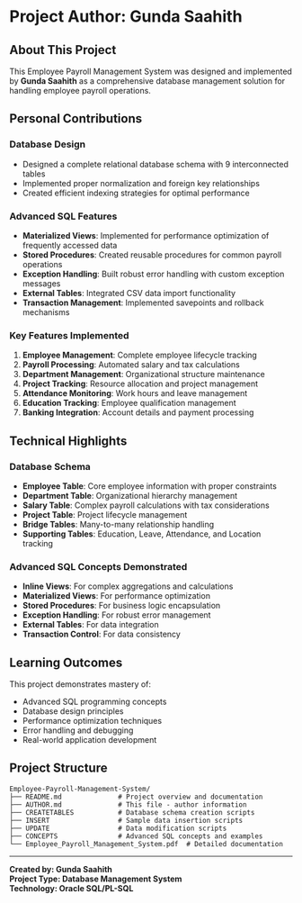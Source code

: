 # Project Author: Gunda Saahith

## About This Project

This Employee Payroll Management System was designed and implemented by **Gunda Saahith** as a comprehensive database management solution for handling employee payroll operations.

## Personal Contributions

### Database Design
- Designed a complete relational database schema with 9 interconnected tables
- Implemented proper normalization and foreign key relationships
- Created efficient indexing strategies for optimal performance

### Advanced SQL Features
- **Materialized Views**: Implemented for performance optimization of frequently accessed data
- **Stored Procedures**: Created reusable procedures for common payroll operations
- **Exception Handling**: Built robust error handling with custom exception messages
- **External Tables**: Integrated CSV data import functionality
- **Transaction Management**: Implemented savepoints and rollback mechanisms

### Key Features Implemented
1. **Employee Management**: Complete employee lifecycle tracking
2. **Payroll Processing**: Automated salary and tax calculations
3. **Department Management**: Organizational structure maintenance
4. **Project Tracking**: Resource allocation and project management
5. **Attendance Monitoring**: Work hours and leave management
6. **Education Tracking**: Employee qualification management
7. **Banking Integration**: Account details and payment processing

## Technical Highlights

### Database Schema
- **Employee Table**: Core employee information with proper constraints
- **Department Table**: Organizational hierarchy management
- **Salary Table**: Complex payroll calculations with tax considerations
- **Project Table**: Project lifecycle management
- **Bridge Tables**: Many-to-many relationship handling
- **Supporting Tables**: Education, Leave, Attendance, and Location tracking

### Advanced SQL Concepts Demonstrated
- **Inline Views**: For complex aggregations and calculations
- **Materialized Views**: For performance optimization
- **Stored Procedures**: For business logic encapsulation
- **Exception Handling**: For robust error management
- **External Tables**: For data integration
- **Transaction Control**: For data consistency

## Learning Outcomes

This project demonstrates mastery of:
- Advanced SQL programming concepts
- Database design principles
- Performance optimization techniques
- Error handling and debugging
- Real-world application development

## Project Structure

```
Employee-Payroll-Management-System/
├── README.md              # Project overview and documentation
├── AUTHOR.md              # This file - author information
├── CREATETABLES           # Database schema creation scripts
├── INSERT                 # Sample data insertion scripts
├── UPDATE                 # Data modification scripts
├── CONCEPTS               # Advanced SQL concepts and examples
└── Employee_Payroll_Management_System.pdf  # Detailed documentation
```

---

**Created by: Gunda Saahith**  
**Project Type: Database Management System**  
**Technology: Oracle SQL/PL-SQL** 